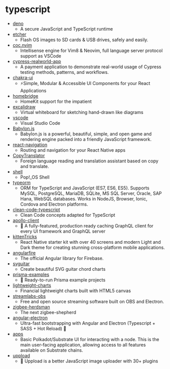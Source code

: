 # typescript
- [deno](https://github.com/denoland/deno)
  - A secure JavaScript and TypeScript runtime
- [etcher](https://github.com/balena-io/etcher)
  - Flash OS images to SD cards & USB drives, safely and easily.
- [coc.nvim](https://github.com/neoclide/coc.nvim)
  - Intellisense engine for Vim8 & Neovim, full language server protocol support as VSCode
- [cypress-realworld-app](https://github.com/cypress-io/cypress-realworld-app)
  - A payment application to demonstrate real-world usage of Cypress testing methods, patterns, and workflows.
- [chakra-ui](https://github.com/chakra-ui/chakra-ui)
  - ⚡️Simple, Modular & Accessible UI Components for your React Applications
- [homebridge](https://github.com/homebridge/homebridge)
  - HomeKit support for the impatient
- [excalidraw](https://github.com/excalidraw/excalidraw)
  - Virtual whiteboard for sketching hand-drawn like diagrams
- [vscode](https://github.com/microsoft/vscode)
  - Visual Studio Code
- [Babylon.js](https://github.com/BabylonJS/Babylon.js)
  - Babylon.js is a powerful, beautiful, simple, and open game and rendering engine packed into a friendly JavaScript framework.
- [react-navigation](https://github.com/react-navigation/react-navigation)
  - Routing and navigation for your React Native apps
- [CopyTranslator](https://github.com/CopyTranslator/CopyTranslator)
  - Foreign language reading and translation assistant based on copy and translate.
- [shell](https://github.com/pop-os/shell)
  - Pop!_OS Shell
- [typeorm](https://github.com/typeorm/typeorm)
  - ORM for TypeScript and JavaScript (ES7, ES6, ES5). Supports MySQL, PostgreSQL, MariaDB, SQLite, MS SQL Server, Oracle, SAP Hana, WebSQL databases. Works in NodeJS, Browser, Ionic, Cordova and Electron platforms.
- [clean-code-typescript](https://github.com/labs42io/clean-code-typescript)
  - Clean Code concepts adapted for TypeScript
- [apollo-client](https://github.com/apollographql/apollo-client)
  - 🚀 A fully-featured, production ready caching GraphQL client for every UI framework and GraphQL server
- [kittenTricks](https://github.com/akveo/kittenTricks)
  - React Native starter kit with over 40 screens and modern Light and Dark theme for creating stunning cross-platform mobile applications.
- [angularfire](https://github.com/angular/angularfire)
  - The official Angular library for Firebase.
- [svguitar](https://github.com/omnibrain/svguitar)
  - Create beautiful SVG guitar chord charts
- [prisma-examples](https://github.com/prisma/prisma-examples)
  - 🚀 Ready-to-run Prisma example projects
- [lightweight-charts](https://github.com/tradingview/lightweight-charts)
  - Financial lightweight charts built with HTML5 canvas
- [streamlabs-obs](https://github.com/stream-labs/streamlabs-obs)
  - Free and open source streaming software built on OBS and Electron.
- [zigbee-herdsman](https://github.com/Koenkk/zigbee-herdsman)
  - The next zigbee-shepherd
- [angular-electron](https://github.com/maximegris/angular-electron)
  - Ultra-fast bootstrapping with Angular and Electron (Typescript + SASS + Hot Reload) 🚤
- [apps](https://github.com/polkadot-js/apps)
  - Basic Polkadot/Substrate UI for interacting with a node. This is the main user-facing application, allowing access to all features available on Substrate chains.
- [uppload](https://github.com/elninotech/uppload)
  - 📁 Uppload is a better JavaScript image uploader with 30+ plugins
